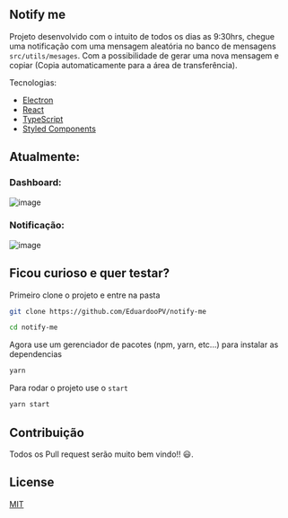 ## Notify me

Projeto desenvolvido com o intuito de todos os dias as 9:30hrs, chegue uma notificação com uma mensagem aleatória no banco de mensagens `src/utils/mesages`.
Com a possibilidade de gerar uma nova mensagem e copiar (Copia automaticamente para a área de transferência).

Tecnologias: 
  - [Electron](https://www.electronjs.org/)
  - [React](https://pt-br.reactjs.org/docs/create-a-new-react-app.html)
  - [TypeScript](https://www.typescriptlang.org/docs/)
  - [Styled Components](https://styled-components.com/)

## Atualmente:

### Dashboard:
![image](https://user-images.githubusercontent.com/69824782/173409283-dadd5d78-aa67-4dfa-bfae-c65f9f0f9e40.png)

### Notificação:
![image](https://user-images.githubusercontent.com/69824782/173409353-2e1b2e90-55e8-4a01-9fc3-7e3a3fee0e85.png)


## Ficou curioso e quer testar?

Primeiro clone o projeto e entre na pasta

```bash
git clone https://github.com/EduardooPV/notify-me

cd notify-me
```

Agora use um gerenciador de pacotes (npm, yarn, etc...) para instalar as dependencias

```bash
yarn
```

Para rodar o projeto use o `start`

```bash
yarn start
```

## Contribuição

Todos os Pull request serão muito bem vindo!! 😃.

## License

[MIT](https://choosealicense.com/licenses/mit/)
